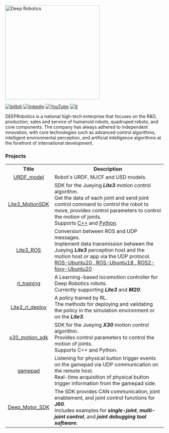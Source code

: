 <img src="https://www.deeprobotics.cn/public/static/robot/images/logo_.png" alt="Deep Robotics" width="300">

[![bilibili](https://img.shields.io/badge/bilibili-f87598?style=flat&logo=bilibili&logoColor=white&labelColor=f87598&color=f87598)](https://space.bilibili.com/22477177)
[![linkedin](https://img.shields.io/badge/Linkedin-1465bd?style=flat&logoColor=white&labelColor=1465bd&color=1465bd)](https://cn.linkedin.com/company/deep-robotics)
[![YouTube](https://img.shields.io/badge/YouTube-%23ff1a47?style=flat&logo=Youtube&labelColor=%23ff1a47)](https://www.youtube.com/@deeprobotics8601)
[![X](https://img.shields.io/badge/Twitter-black?style=flat&logo=X&labelColor=black)](https://x.com/DeepRobotics_CN)

DEEPRobotics is a national high-tech enterprise that focuses on the R&D, production, sales and service of humanoid robots, quadruped robots, and core components.
The company has always adhered to independent innovation, with core technologies such as advanced control algorithms, intelligent environmental perception, and artificial intelligence algorithms at the forefront of international development.

### Projects

<table style="width: 100%; table-layout: fixed; border-collapse: collapse;">
  <tr>
    <th> Title </th>
    <th> Description </th>
  </tr>

  <tr>
    <td align="center"><a href="https://github.com/DeepRoboticsLab/URDF_model"> URDF_model </a></td>
    <td> Robot's URDF, MJCF and USD models.
    </td>
  </tr>

  <tr>
    <td align="center"><a href="https://github.com/DeepRoboticsLab/Lite3_MotionSDK"> Lite3_MotionSDK </a></td>
    <td> SDK for the Jueying <b><i>Lite3</b></i> motion control algorithm.
    <br> Get the data of each joint and send joint control command to control the robot to move, provides control parameters to control the motion of joints.
    <br> Supports <a href="https://github.com/DeepRoboticsLab/Lite3_MotionSDK">C++</a> and <a href="https://github.com/DeepRoboticsLab/Lite3_MotionSDK/tree/add_python">Python</a>.
    </td>
  </tr>

  <tr>
    <td align="center"><a href="https://github.com/DeepRoboticsLab/Lite3_ROS"> Lite3_ROS </a></td>
    <td> Conversion between ROS and UDP messages.
    <br> Implement data transmission between the Jueying <b><i>Lite3</b></i> perception host and the motion host or app via the UDP protocol.
    <br> <a href="https://github.com/DeepRoboticsLab/Lite3_ROS"> ROS-Ubuntu20 </a>,<a href="https://github.com/DeepRoboticsLab/Lite3_ROS/tree/ubuntu18"> ROS-Ubuntu18 </a>,<a href="https://github.com/DeepRoboticsLab/Lite3_ROS/tree/ros2-foxy"> ROS2-foxy-Ubuntu20 </a>
    </td>
  </tr>

  <tr>
    <td align="center"><a href="https://github.com/DeepRoboticsLab/rl_training"> rl_training </a></td>
    <td> A Learning-based locomotion controller for Deep Robotics robots. 
    <br> Currently supporting <b><i>Lite3</b></i> and <b><i>M20</b></i>.
    </td>
  </tr>
  
  <tr>
    <td align="center"><a href="https://github.com/DeepRoboticsLab/Lite3_rl_deploy"> Lite3_rl_deploy </a></td>
    <td> A policy trained by RL.
    <br> The methods for deploying and validating the policy in the simulation environment or on the <b><i>Lite3</b></i>.
    </td>
  </tr>
  
  <tr>
    <td align="center"><a href="https://github.com/DeepRoboticsLab/x30_motion_sdk"> x30_motion_sdk </a></td>
    <td> SDK for the Jueying <b><i>X30</b></i> motion control algorithm.  
    <br> Provides control parameters to control the motion of joints.
    <br> Supports C++ and Python.
    </td>
  </tr>
  
  <tr>
    <td align="center"><a href="https://github.com/DeepRoboticsLab/gamepad"> gamepad </a></td>
    <td> Listening for physical button trigger events on the gamepad via UDP communication on the remote host.
    <br> Real-time acquisition of physical button trigger information from the gamepad side.
    </td>
  </tr>

  <tr>
    <td align="center"><a href="https://github.com/DeepRoboticsLab/Deep_Motor_SDK"> Deep_Motor_SDK </a></td>
    <td> The SDK provides CAN communication, joint enablement, and joint control functions for <b><i>J60</b></i>. 
    <br> Includes examples for <b><i>single-joint</b></i>, <b><i>multi-joint control</b></i>, and <b><i>joint debugging tool software</b></i>.
    </td>
  </tr>

  </table>
